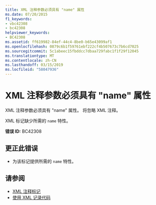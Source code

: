 ```yaml
---
title: XML 注释参数必须具有 "name" 属性
ms.date: 07/20/2015
f1_keywords:
- vbc42308
- bc42308
helpviewer_keywords:
- BC42308
ms.assetid: ff619982-84ef-44c4-8be0-b65e43099af1
ms.openlocfilehash: 0879c6b1f59761ebf222cf4b507673c7b6cd7025
ms.sourcegitcommit: 5c1abeec15fbddcc7dbaa729fabc1f1f29f12045
ms.translationtype: MT
ms.contentlocale: zh-CN
ms.lasthandoff: 03/15/2019
ms.locfileid: "58047936"
---
```

# <a name="xml-comment-parameter-must-have-a-name-attribute"></a>XML 注释参数必须具有 "name" 属性
XML 注释参数必须具有 "name" 属性。 将忽略 XML 注释。  
  
 XML 标记缺少所需的 `name` 特性。  
  
 **错误 ID:** BC42308  
  
## <a name="to-correct-this-error"></a>更正此错误  
  
-   为该标记提供所需的 `name` 特性。  
  
## <a name="see-also"></a>请参阅

- [XML 注释标记](../../visual-basic/language-reference/xmldoc/index.md)
- [使用 XML 记录代码](../../visual-basic/programming-guide/program-structure/documenting-your-code-with-xml.md)
